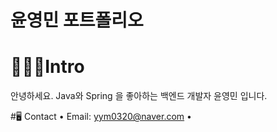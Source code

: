 # 윤영민 포트폴리오

# 👨🏽‍💻Intro
안녕하세요.
Java와 Spring 을 좋아하는 백엔드 개발자 윤영민 입니다.


#🖥️ Contact
• Email: yym0320@naver.com
•

<!---
0minyun/0minyun is a ✨ special ✨ repository because its `README.md` (this file) appears on your GitHub profile.
You can click the Preview link to take a look at your changes.
--->

